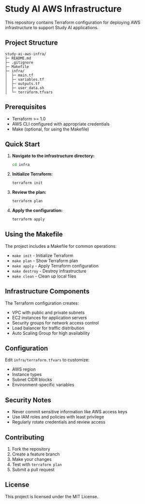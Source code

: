 # Study AI AWS Infrastructure

This repository contains Terraform configuration for deploying AWS infrastructure to support Study AI applications.

## Project Structure

```
study-ai-aws-infra/
├─ README.md
├─ .gitignore
├─ Makefile
├─ infra/
│  ├─ main.tf
│  ├─ variables.tf
│  ├─ outputs.tf
│  ├─ user_data.sh
│  └─ terraform.tfvars
```

## Prerequisites

- Terraform >= 1.0
- AWS CLI configured with appropriate credentials
- Make (optional, for using the Makefile)

## Quick Start

1. **Navigate to the infrastructure directory:**
   ```bash
   cd infra
   ```

2. **Initialize Terraform:**
   ```bash
   terraform init
   ```

3. **Review the plan:**
   ```bash
   terraform plan
   ```

4. **Apply the configuration:**
   ```bash
   terraform apply
   ```

## Using the Makefile

The project includes a Makefile for common operations:

- `make init` - Initialize Terraform
- `make plan` - Show Terraform plan
- `make apply` - Apply Terraform configuration
- `make destroy` - Destroy infrastructure
- `make clean` - Clean up local files

## Infrastructure Components

The Terraform configuration creates:

- VPC with public and private subnets
- EC2 instances for application servers
- Security groups for network access control
- Load balancer for traffic distribution
- Auto Scaling Group for high availability

## Configuration

Edit `infra/terraform.tfvars` to customize:
- AWS region
- Instance types
- Subnet CIDR blocks
- Environment-specific variables

## Security Notes

- Never commit sensitive information like AWS access keys
- Use IAM roles and policies with least privilege
- Regularly rotate credentials and review access

## Contributing

1. Fork the repository
2. Create a feature branch
3. Make your changes
4. Test with `terraform plan`
5. Submit a pull request

## License

This project is licensed under the MIT License.
